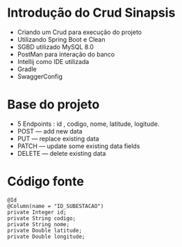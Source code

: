 # Introdução do Crud Sinapsis
- Criando um Crud para execução do projeto
- Utilizando Spring Boot e Clean
- SGBD utilizado MySQL 8.0
- PostMan para interação do banco
- Intellij como IDE utilizada
- Gradle
- SwaggerConfig

# Base do projeto
- 5 Endpoints : id , codigo, nome, latitude, logitude.
- POST — add new data
- PUT — replace existing data
- PATCH — update some existing data fields
- DELETE — delete existing data

# Código fonte 

    @Id
    @Column(name = "ID_SUBESTACAO")
    private Integer id;
    private String codigo;
    private String nome;
    private Double latitude;
    private Double longitude;

